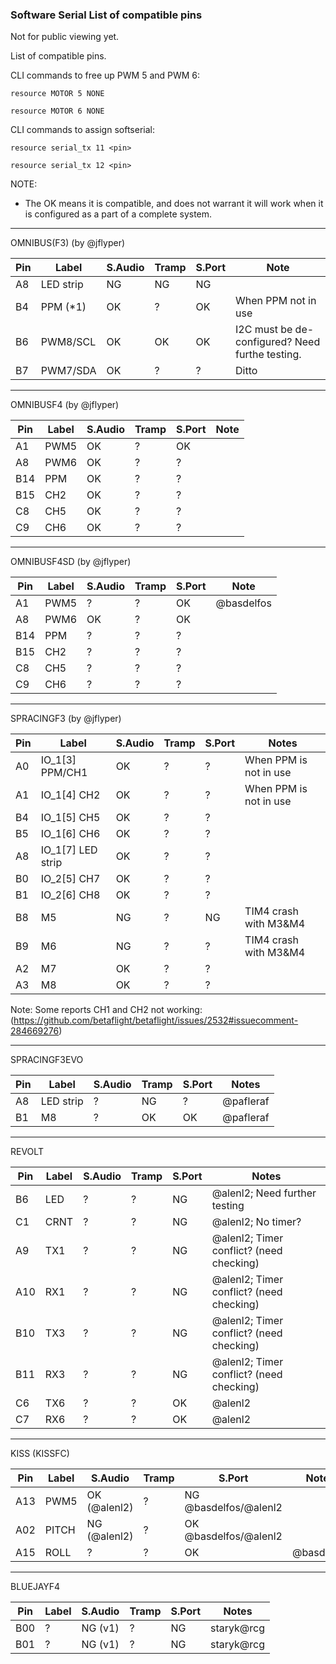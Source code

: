 ### Software Serial List of compatible pins

Not for public viewing yet.

List of compatible pins.

CLI commands to free up PWM 5 and PWM 6:

`resource MOTOR 5 NONE`

`resource MOTOR 6 NONE`

CLI commands to assign softserial:

`resource serial_tx 11 <pin>`

`resource serial_tx 12 <pin>`


NOTE:
- The OK means it is compatible, and does not warrant it will work when it is configured as a part of a complete system.

---
OMNIBUS(F3) (by @jflyper)

| Pin | Label     | S.Audio | Tramp | S.Port | Note                    |
|-----|-----------|---------|-------|--------|-------------------------|
| A8  | LED strip | NG      | NG    | NG     |                         |
| B4  | PPM (*1)  | OK      | ?     | OK     | When PPM not in use     |
| B6  | PWM8/SCL  | OK      | OK    | OK     | I2C must be de-configured? Need furthe testing. |
| B7  | PWM7/SDA  | OK      | ?     | ?      | Ditto                        |

---
OMNIBUSF4 (by @jflyper)

| Pin | Label     | S.Audio | Tramp | S.Port | Note |
|-----|-----------|---------|-------|--------|------|
| A1  | PWM5      | OK      | ?     | OK     |      |
| A8  | PWM6      | OK      | ?     | ?      |      |
| B14 | PPM       | OK      | ?     | ?      |      |
| B15 | CH2       | OK      | ?     | ?      |      |
| C8  | CH5       | OK      | ?     | ?      |      |
| C9  | CH6       | OK      | ?     | ?      |      |

---
OMNIBUSF4SD (by @jflyper)

| Pin | Label     | S.Audio | Tramp | S.Port | Note |
|-----|-----------|---------|-------|--------|------|
| A1  | PWM5      | ?       | ?     | OK     | @basdelfos      |
| A8  | PWM6      | OK      | ?     | OK     |      |
| B14 | PPM       | ?       | ?     | ?      |      |
| B15 | CH2       | ?       | ?     | ?      |      |
| C8  | CH5       | ?       | ?     | ?      |      |
| C9  | CH6       | ?       | ?     | ?      |      |

---
SPRACINGF3 (by @jflyper)

| Pin | Label             | S.Audio | Tramp | S.Port | Notes                  |
|-----|-------------------|---------|-------|--------|------------------------|
| A0  | IO_1[3] PPM/CH1   | OK      | ?     | ?      | When PPM is not in use |
| A1  | IO_1[4] CH2       | OK      | ?     | ?      | When PPM is not in use |
| B4  | IO_1[5] CH5       | OK      | ?     | ?      |                        |
| B5  | IO_1[6] CH6       | OK      | ?     | ?      |                        |
| A8  | IO_1[7] LED strip | OK      | ?     | ?      |                        |
| B0  | IO_2[5] CH7       | OK      | ?     | ?      |                        |
| B1  | IO_2[6] CH8       | OK      | ?     | ?      |                        |
| B8  | M5                | NG      | ?     | NG     | TIM4 crash with M3&M4  |
| B9  | M6                | NG      | ?     | ?      | TIM4 crash with M3&M4  |
| A2  | M7                | OK      | ?     | ?      |                        |
| A3  | M8                | OK      | ?     | ?      |                        |

Note: Some reports CH1 and CH2 not working: (https://github.com/betaflight/betaflight/issues/2532#issuecomment-284669276)

---
SPRACINGF3EVO

| Pin | Label             | S.Audio | Tramp | S.Port | Notes                  |
|-----|-------------------|---------|-------|--------|------------------------|
| A8  | LED strip         | ?       | NG    | ?      | @pafleraf              |
| B1  | M8                | ?       | OK    | OK     | @pafleraf              |

---
REVOLT

| Pin | Label             | S.Audio | Tramp | S.Port | Notes                  |
|-----|-------------------|---------|-------|--------|------------------------|
| B6  | LED               | ?       | ?     | NG     | @alenl2; Need further testing            |
| C1  | CRNT              | ?       | ?     | NG     | @alenl2; No timer?     |
| A9  | TX1               | ?       | ?     | NG     | @alenl2; Timer conflict? (need checking) |
| A10 | RX1               | ?       | ?     | NG     | @alenl2; Timer conflict? (need checking) |
| B10 | TX3               | ?       | ?     | NG     | @alenl2; Timer conflict? (need checking) |
| B11 | RX3               | ?       | ?     | NG     | @alenl2; Timer conflict? (need checking) |
| C6  | TX6               | ?       | ?     | OK     | @alenl2                |
| C7  | RX6               | ?       | ?     | OK     | @alenl2                |

---
KISS (KISSFC)

| Pin | Label             | S.Audio | Tramp | S.Port | Notes                  |
|-----|-------------------|---------|-------|--------|------------------------|
| A13 | PWM5              | OK (@alenl2)       | ?     | NG  @basdelfos/@alenl2 |    |
| A02 | PITCH             | NG (@alenl2)       | ?     | OK  @basdelfos/@alenl2 |    |
| A15 | ROLL              | ?       | ?     | OK     | @basdelfos |

---
BLUEJAYF4

| Pin | Label             | S.Audio | Tramp | S.Port | Notes                  |
|-----|-------------------|---------|-------|--------|------------------------|
| B00 | ?                 | NG (v1) | ?     | NG     | staryk@rcg             |
| B01 | ?                 | NG (v1) | ?     | NG     | staryk@rcg             |
